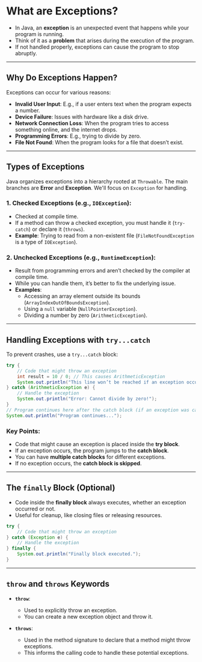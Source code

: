 
# What are Exceptions?

- In Java, an **exception** is an unexpected event that happens while your program is running.
- Think of it as a **problem** that arises during the execution of the program.
- If not handled properly, exceptions can cause the program to stop abruptly.

---

## Why Do Exceptions Happen?

Exceptions can occur for various reasons:

- **Invalid User Input**: E.g., if a user enters text when the program expects a number.
- **Device Failure**: Issues with hardware like a disk drive.
- **Network Connection Loss**: When the program tries to access something online, and the internet drops.
- **Programming Errors**: E.g., trying to divide by zero.
- **File Not Found**: When the program looks for a file that doesn’t exist.

---

## Types of Exceptions

Java organizes exceptions into a hierarchy rooted at `Throwable`. The main branches are **Error** and **Exception**. We'll focus on `Exception` for handling.

### 1. **Checked Exceptions** (e.g., `IOException`):
- Checked at compile time.
- If a method can throw a checked exception, you must handle it (`try-catch`) or declare it (`throws`).
- **Example**: Trying to read from a non-existent file (`FileNotFoundException` is a type of `IOException`).

### 2. **Unchecked Exceptions** (e.g., `RuntimeException`):
- Result from programming errors and aren’t checked by the compiler at compile time.
- While you can handle them, it’s better to fix the underlying issue.
- **Examples**:
  - Accessing an array element outside its bounds (`ArrayIndexOutOfBoundsException`).
  - Using a `null` variable (`NullPointerException`).
  - Dividing a number by zero (`ArithmeticException`).

---

## Handling Exceptions with `try...catch`

To prevent crashes, use a `try...catch` block:

```java
try {
    // Code that might throw an exception
    int result = 10 / 0; // This causes ArithmeticException
    System.out.println("This line won’t be reached if an exception occurs.");
} catch (ArithmeticException e) {
    // Handle the exception
    System.out.println("Error: Cannot divide by zero!");
}
// Program continues here after the catch block (if an exception was caught)
System.out.println("Program continues...");
```

### Key Points:

- Code that might cause an exception is placed inside the **try block**.
- If an exception occurs, the program jumps to the **catch block**.
- You can have **multiple catch blocks** for different exceptions.
- If no exception occurs, the **catch block is skipped**.

---

## The `finally` Block (Optional)

- Code inside the **finally block** always executes, whether an exception occurred or not.
- Useful for cleanup, like closing files or releasing resources.

```java
try {
    // Code that might throw an exception
} catch (Exception e) {
    // Handle the exception
} finally {
    System.out.println("Finally block executed.");
}
```

---

## `throw` and `throws` Keywords

- **`throw`**:
  - Used to explicitly throw an exception.
  - You can create a new exception object and throw it.
  
- **`throws`**:
  - Used in the method signature to declare that a method might throw exceptions.
  - This informs the calling code to handle these potential exceptions.

